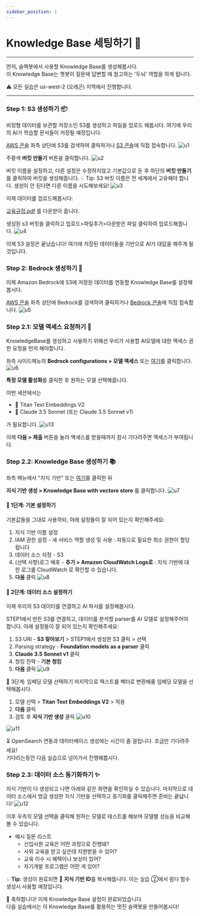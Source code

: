```yaml
---
sidebar_position: 1
---
```

# Knowledge Base 세팅하기 🚀

---
먼저, 슬랙봇에서 사용할 Knowledge Base를 생성해봅시다.<br/>
이 Knowledge Base는 챗봇이 질문에 답변할 때 참고하는 '두뇌' 역할을 하게 됩니다.

⚠️ 모든 실습은 us-west-2 (오레곤) 지역에서 진행합니다.

---

### Step 1: S3 생성하기 📦
비정형 데이터를 보관할 저장소인 S3를 생성하고 파일을 업로드 해봅시다.
여기에 우리의 AI가 학습할 문서들이 저장될 예정입니다.

[AWS 콘솔](https://us-west-2.console.aws.amazon.com/console/home?region=us-west-2) 좌측 상단에 S3를 검색하여 클릭하거나 [S3 콘솔](https://us-west-2.console.aws.amazon.com/s3/home?region=us-west-2#)에 직접 접속합니다.
![u1](./img/u1.png)

주황색 **버킷 만들기** 버튼을 클릭합니다. 
![u2](./img/u2.png)

버킷 이름을 설정하고, 다른 설정은 수정하지않고 기본값으로 둔 후 하단의 **버킷 만들기**를 클릭하여 버킷을 생성해줍니다.
💡 Tip: S3 버킷 이름은 전 세계에서 고유해야 합니다. 생성이 안 된다면 다른 이름을 시도해보세요!
![u3](./img/u3.png)

이제 데이터를 업로드해봅시다:

[교육규정.pdf](./data/교육규정.pdf) 를 다운받아 줍니다.


생성된 s3 버킷을 클릭하고 업로드>파일추가>다운받은 파일 클릭하여 업로드해줍니다. 
![u4](./img/u4.png)

이제 S3 설정은 끝났습니다!
여기에 저장된 데이터들을 기반으로 AI가 대답을 해주게 될것입니다. 



### Step 2: Bedrock 생성하기 🧠
이제 Amazon Bedrock에 S3에 저장된 데이터를 연동할 Knowledge Base를 설정해봅시다.

[AWS 콘솔](https://us-west-2.console.aws.amazon.com/console/home?region=us-west-2) 좌측 상단에 Bedrock를 검색하여 클릭하거나 [Bedrock 콘솔](https://us-west-2.console.aws.amazon.com/bedrock/home?region=us-west-2#/)에 직접 접속합니다.
![u5](./img/u5.png)

### Step 2.1: 모델 액세스 요청하기 🔐
KnowledgeBase를 생성하고 사용하기 위해선 우리가 사용할 AI모델에 대한 액세스 권한 요청을 먼저 해야합니다.

좌측 사이드메뉴의 **Bedrock configurations > 모델 액세스** 또는 [여기](https://us-west-2.console.aws.amazon.com/bedrock/home?region=us-west-2#/modelaccess)를 클릭합니다.
![u6](./img/u6.png)

**특정 모델 활성화**를 클릭한 후 원하는 모델 선택해줍니다.

이번 세션에서는 
- 🤖 Titan Text Embeddings V2 
- 🤖 Claude 3.5 Sonnet (또는 Claude 3.5 Sonnet v1)

가 필요합니다.
![u13](./img/u13.png)


이제 **다음 > 제출** 버튼을 눌러 액세스를 받을때까지 잠시 기다려주면 액세스가 부여됩니다.


### Step 2.2: Knowledge Base 생성하기 📚
좌측 메뉴에서 "지식 기반" 또는 [여기](https://us-west-2.console.aws.amazon.com/bedrock/home?region=us-west-2#/knowledge-bases)를 클릭한 뒤 

**지식 기반 생성 > Knowledge Base with vectore store** 를 클릭합니다.
![u7](./img/u7.png)

#### 📝 1단계: 기본 설정하기
기본값들을 그대로 사용하되, 아래 설정들이 잘 되어 있는지 확인해주세요:

1. 지식 기반 이름 설정
2. IAM 권한 설정 - 새 서비스 역할 생성 및 사용 : 자동으로 필요한 최소 권한이 할당됩니다
3. 데이터 소스 지정 - S3
4. (선택 사항)로그 배포 - **추가 > Amazon CloudWatch Logs로** : 지식 기반에 대한 로그를 CloudWatch 로 확인할 수 있습니다.
5. **다음** 클릭
![u8](./img/u8.png)

#### 🔧 2단계: 데이터 소스 설정하기
이제 우리의 S3 데이터를 연결하고 AI 파서를 설정해봅시다.

STEP1에서 만든 S3를 연결하고, 데이터를 분석할 parser를 AI 모델로 설정해주어야 합니다. 
아래 설정들이 잘 되어 있는지 확인해주세요:

1. S3 URI - **S3 찾아보기** > STEP1에서 생성한 S3 클릭 > 선택
2. Parsing strategy - **Foundation models as a parser** 클릭 
3. **Claude 3.5 Sonnet v1** 클릭
4. 청킹 전략 - **기본 청킹**
5. **다음** 클릭
![u9](./img/u9.png)

🎯 3단계: 임베딩 모델 선택하기
마지막으로 텍스트를 벡터로 변환해줄 임베딩 모델을 선택해봅시다.
1. 모델 선택 > **Titan Text Embeddings V2** > 적용
2. **다음** 클릭
3. 검토 후 **지식 기반 생성** 클릭
![u10](./img/u10.png)

![u11](./img/u11.png)


⏳ OpenSearch 연동과 데이터베이스 생성에는 시간이 좀 걸립니다. 조금만 기다려주세요! <br/>
기다리는동안 다음 실습으로 넘어가서 진행해봅시다.

### Step 2.3:  데이터 소스 동기화하기 ✨
지식 기반이 다 생성되고 나면 아래와 같은 화면을 확인하실 수 있습니다. 마지막으로 데이터 소스에서 방금 생성한 지식 기반을 선택하고 동기화를 클릭해주면 준비는 끝납니다!
![u12](./img/u12.png)

이후 우측의 모델 선택을 클릭해 원하는 모델로 테스트를 해보며 모델별 성능을 비교해볼 수 있습니다.

- 예시 질문 리스트
    - 신입사원 교육은 어떤 과정으로 진행돼?
    - 사외 교육을 받고 싶은데 지원받을 수 있어?
    - 교육 이수 시 혜택이나 보상이 있어?
    - 자기개발 프로그램은 어떤 게 있어?
    
💡 **Tip:** 생성이 완료되면 :key: **지식 기반 ID**를 복사해둡니다. 이는 실습 ②에서 람다 함수 생성시 사용할 예정입니다.

🎉 축하합니다! 이제 Knowledge Base 설정이 완료되었습니다.<br/>
다음 실습에서는 이 Knowledge Base를 활용하는 멋진 슬랙봇을 만들어봅시다!

